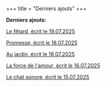 +++
title = "Derniers ajouts"
+++

**Derniers ajouts:**

[Le fêtard, écrit le 19.07.2025](./seasons/27_vingt_septieme_saison/le_fetard)

[Promesse, écrit le 18.07.2025](./seasons/27_vingt_septieme_saison/promesse)

[Au jardin, écrit le 18.07.2025](./seasons/27_vingt_septieme_saison/au_jardin)

[La force de l'amour, écrit le 16.07.2025](./seasons/27_vingt_septieme_saison/la_force_de_l_amour)

[Le chat sonore, écrit le 15.07.2025](./seasons/27_vingt_septieme_saison/le_chat_sonore)
